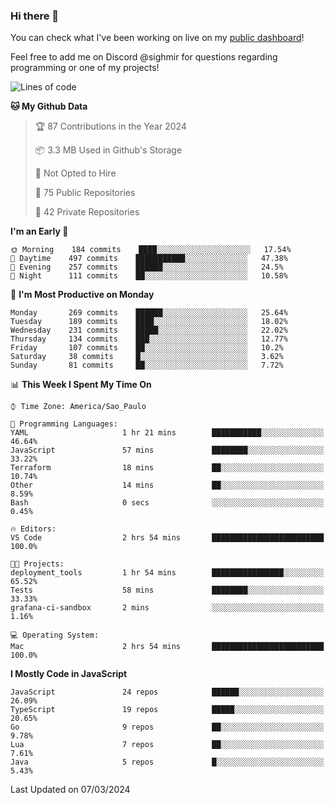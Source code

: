 ### Hi there 👋

<!--
**guicaulada/guicaulada** is a ✨ _special_ ✨ repository because its `README.md` (this file) appears on your GitHub profile.

Here are some ideas to get you started:

- 🔭 I’m currently working on ...
- 🌱 I’m currently learning ...
- 👯 I’m looking to collaborate on ...
- 🤔 I’m looking for help with ...
- 💬 Ask me about ...
- 📫 How to reach me: ...
- 😄 Pronouns: ...
- ⚡ Fun fact: ...
-->

You can check what I've been working on live on my [public dashboard](https://guicaulada.grafana.net/public-dashboards/7b7f644500ec4e6cb5d7a4e7b5ed0dab)!

Feel free to add me on Discord @sighmir for questions regarding programming or one of my projects!

<!--START_SECTION:waka-->
![Lines of code](https://img.shields.io/badge/From%20Hello%20World%20I%27ve%20Written-17.3%20million%20lines%20of%20code-blue)

**🐱 My Github Data** 

> 🏆 87 Contributions in the Year 2024
 > 
> 📦 3.3 MB Used in Github's Storage 
 > 
> 🚫 Not Opted to Hire
 > 
> 📜 75 Public Repositories 
 > 
> 🔑 42 Private Repositories  
 > 
**I'm an Early 🐤** 

```text
🌞 Morning    184 commits    ████░░░░░░░░░░░░░░░░░░░░░   17.54% 
🌆 Daytime    497 commits    ███████████░░░░░░░░░░░░░░   47.38% 
🌃 Evening    257 commits    ██████░░░░░░░░░░░░░░░░░░░   24.5% 
🌙 Night      111 commits    ██░░░░░░░░░░░░░░░░░░░░░░░   10.58%

```
📅 **I'm Most Productive on Monday** 

```text
Monday       269 commits    ██████░░░░░░░░░░░░░░░░░░░   25.64% 
Tuesday      189 commits    ████░░░░░░░░░░░░░░░░░░░░░   18.02% 
Wednesday    231 commits    █████░░░░░░░░░░░░░░░░░░░░   22.02% 
Thursday     134 commits    ███░░░░░░░░░░░░░░░░░░░░░░   12.77% 
Friday       107 commits    ██░░░░░░░░░░░░░░░░░░░░░░░   10.2% 
Saturday     38 commits     █░░░░░░░░░░░░░░░░░░░░░░░░   3.62% 
Sunday       81 commits     ██░░░░░░░░░░░░░░░░░░░░░░░   7.72%

```


📊 **This Week I Spent My Time On** 

```text
⌚︎ Time Zone: America/Sao_Paulo

💬 Programming Languages: 
YAML                     1 hr 21 mins        ███████████░░░░░░░░░░░░░░   46.64% 
JavaScript               57 mins             ████████░░░░░░░░░░░░░░░░░   33.22% 
Terraform                18 mins             ██░░░░░░░░░░░░░░░░░░░░░░░   10.74% 
Other                    14 mins             ██░░░░░░░░░░░░░░░░░░░░░░░   8.59% 
Bash                     0 secs              ░░░░░░░░░░░░░░░░░░░░░░░░░   0.45%

🔥 Editors: 
VS Code                  2 hrs 54 mins       █████████████████████████   100.0%

🐱‍💻 Projects: 
deployment_tools         1 hr 54 mins        ████████████████░░░░░░░░░   65.52% 
Tests                    58 mins             ████████░░░░░░░░░░░░░░░░░   33.33% 
grafana-ci-sandbox       2 mins              ░░░░░░░░░░░░░░░░░░░░░░░░░   1.16%

💻 Operating System: 
Mac                      2 hrs 54 mins       █████████████████████████   100.0%

```

**I Mostly Code in JavaScript** 

```text
JavaScript               24 repos            ██████░░░░░░░░░░░░░░░░░░░   26.09% 
TypeScript               19 repos            █████░░░░░░░░░░░░░░░░░░░░   20.65% 
Go                       9 repos             ██░░░░░░░░░░░░░░░░░░░░░░░   9.78% 
Lua                      7 repos             ██░░░░░░░░░░░░░░░░░░░░░░░   7.61% 
Java                     5 repos             █░░░░░░░░░░░░░░░░░░░░░░░░   5.43%

```



 Last Updated on 07/03/2024
<!--END_SECTION:waka-->
